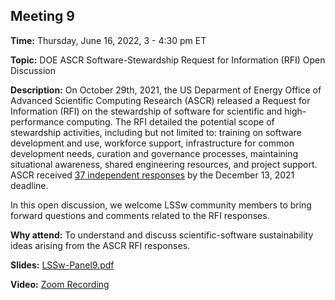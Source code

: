 ## Meeting 9

**Time:** Thursday, June 16, 2022, 3 - 4:30 pm ET

**Topic:** DOE ASCR Software-Stewardship Request for Information (RFI) Open Discussion

**Description:** On October 29th, 2021, the US Deparment of Energy Office of Advanced Scientific Computing Research (ASCR) released a Request for Information (RFI) on the stewardship of software for scientific and high-performance computing. The RFI detailed the potential scope of stewardship activities, including but not limited to: training on software development and use, workforce support, infrastructure for common development needs, curation and governance processes, maintaining situational awareness, shared engineering resources, and project support.  ASCR received [37 independent responses](https://doi.org/10.2172/1843576) by the December 13, 2021 deadline. 

In this open discussion, we welcome LSSw community members to bring forward questions and comments related to the RFI responses.


**Why attend:** To understand and discuss scientific-software sustainability ideas arising from the ASCR RFI responses.

**Slides:** [LSSw-Panel9.pdf](files/LSSwMeeting9Panel.pdf)

**Video:** [Zoom Recording]()
